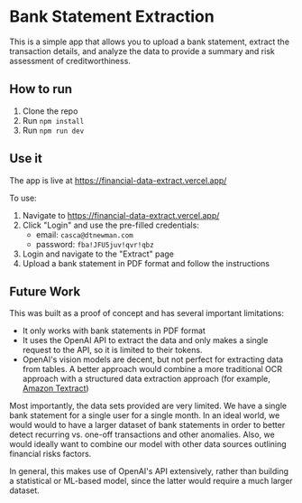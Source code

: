 # Bank Statement Extraction

This is a simple app that allows you to upload a bank statement, extract the transaction details, and analyze the data to provide a summary and risk assessment of creditworthiness.

## How to run

1. Clone the repo
2. Run `npm install`
3. Run `npm run dev`


## Use it

The app is live at https://financial-data-extract.vercel.app/

To use:

1. Navigate to https://financial-data-extract.vercel.app/
2. Click "Login" and use the pre-filled credentials:
    - email: `casca@dtnewman.com`
    - password: `fba!JFU5juv!qvr!qbz`
3. Login and navigate to the "Extract" page
4. Upload a bank statement in PDF format and follow the instructions

## Future Work

This was built as a proof of concept and has several important limitations:

- It only works with bank statements in PDF format
- It uses the OpenAI API to extract the data and only makes a single request to the API, so it is limited to their tokens.
- OpenAI's vision models are decent, but not perfect for extracting data from tables. A better approach would combine a more traditional OCR approach with a structured data extraction approach (for example, [Amazon Textract](https://aws.amazon.com/textract/))

Most importantly, the data sets provided are very limited. We have a single bank statement for a single user for a single month. In an ideal world, we would would to have a larger dataset of bank statements in order to better detect recurring vs. one-off transactions and other anomalies. Also, we would ideally want to combine our model with other data sources outlining financial risks factors.

In general, this makes use of OpenAI's API extensively, rather than building a statistical or ML-based model, since the latter would require a much larger dataset.
